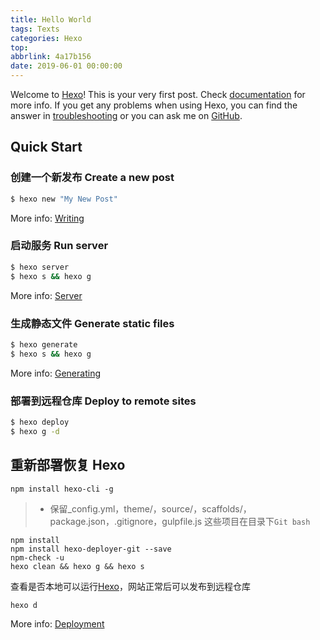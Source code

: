 ```yaml
---
title: Hello World
tags: Texts
categories: Hexo
top: 
abbrlink: 4a17b156
date: 2019-06-01 00:00:00
---
```

Welcome to [Hexo](https://hexo.io/)! This is your very first post. Check [documentation](https://hexo.io/docs/) for more info. If you get any problems when using Hexo, you can find the answer in [troubleshooting](https://hexo.io/docs/troubleshooting.html) or you can ask me on [GitHub](https://github.com/hexojs/hexo/issues).
<!--more-->
## Quick Start

### 创建一个新发布 Create a new post

``` bash
$ hexo new "My New Post"
```

More info: [Writing](https://hexo.io/docs/writing.html)

### 启动服务 Run server

``` bash
$ hexo server
$ hexo s && hexo g
```

More info: [Server](https://hexo.io/docs/server.html)

### 生成静态文件 Generate static files

``` bash
$ hexo generate
$ hexo s && hexo g
```

More info: [Generating](https://hexo.io/docs/generating.html)

### 部署到远程仓库 Deploy to remote sites

``` bash
$ hexo deploy
$ hexo g -d 
```



## 重新部署恢复 Hexo

```
npm install hexo-cli -g
```

> * 保留_config.yml，theme/，source/，scaffolds/，package.json，.gitignore，gulpfile.js 这些项目在目录下`Git bash`

```
npm install
npm install hexo-deployer-git --save
npm-check -u
hexo clean && hexo g && hexo s
```

查看是否本地可以运行[Hexo](http://localhost:4000/)，网站正常后可以发布到远程仓库

```
hexo d
```


More info: [Deployment](https://hexo.io/docs/deployment.html)

